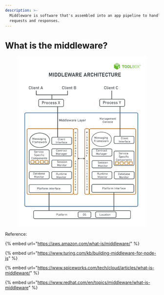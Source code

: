 ```yaml
---
description: >-
  Middleware is software that's assembled into an app pipeline to handle
  requests and responses.
---
```


# What is the middleware?



<figure><img src="../../.gitbook/assets/image.png" alt=""><figcaption></figcaption></figure>



Reference:



{% embed url="https://aws.amazon.com/what-is/middleware/" %}

{% embed url="https://www.turing.com/kb/building-middleware-for-node-js" %}

{% embed url="https://www.spiceworks.com/tech/cloud/articles/what-is-middleware/" %}

{% embed url="https://www.redhat.com/en/topics/middleware/what-is-middleware" %}

